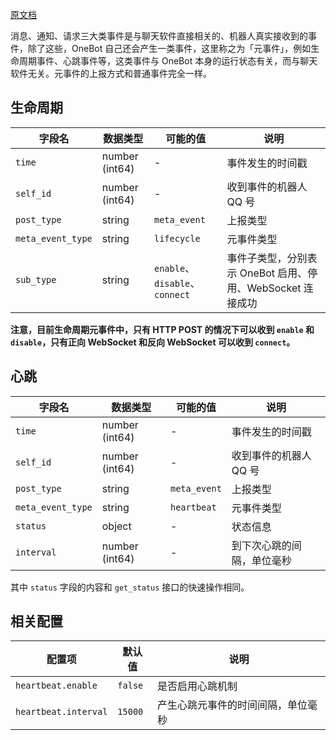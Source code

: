 [原文档](https://github.com/botuniverse/onebot-11/blob/master/event/meta.md#%E5%BF%83%E8%B7%B3)

消息、通知、请求三大类事件是与聊天软件直接相关的、机器人真实接收到的事件，除了这些，OneBot
自己还会产生一类事件，这里称之为「元事件」，例如生命周期事件、心跳事件等，这类事件与 OneBot
本身的运行状态有关，而与聊天软件无关。元事件的上报方式和普通事件完全一样。

## 生命周期

| 字段名               | 数据类型           | 可能的值                         | 说明                                     |
|-------------------|----------------|------------------------------|----------------------------------------|
| `time`            | number (int64) | -                            | 事件发生的时间戳                               |
| `self_id`         | number (int64) | -                            | 收到事件的机器人 QQ 号                          |
| `post_type`       | string         | `meta_event`                 | 上报类型                                   |
| `meta_event_type` | string         | `lifecycle`                  | 元事件类型                                  |
| `sub_type`        | string         | `enable`、`disable`、`connect` | 事件子类型，分别表示 OneBot 启用、停用、WebSocket 连接成功 |

**注意，目前生命周期元事件中，只有 HTTP POST 的情况下可以收到 `enable` 和 `disable`，只有正向 WebSocket 和反向 WebSocket
可以收到 `connect`。**

## 心跳

| 字段名               | 数据类型           | 可能的值         | 说明            |
|-------------------|----------------|--------------|---------------|
| `time`            | number (int64) | -            | 事件发生的时间戳      |
| `self_id`         | number (int64) | -            | 收到事件的机器人 QQ 号 |
| `post_type`       | string         | `meta_event` | 上报类型          |
| `meta_event_type` | string         | `heartbeat`  | 元事件类型         |
| `status`          | object         | -            | 状态信息          |
| `interval`        | number (int64) | -            | 到下次心跳的间隔，单位毫秒 |

其中 `status` 字段的内容和 `get_status` 接口的快速操作相同。

## 相关配置

| 配置项                  | 默认值     | 说明                |
|----------------------|---------|-------------------|
| `heartbeat.enable`   | `false` | 是否启用心跳机制          |
| `heartbeat.interval` | `15000` | 产生心跳元事件的时间间隔，单位毫秒 |
